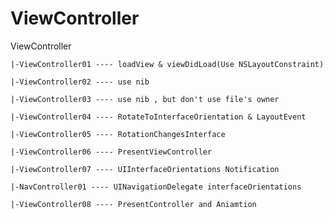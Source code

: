 ViewController
==============
ViewController

    |-ViewController01 ---- loadView & viewDidLoad(Use NSLayoutConstraint)
  
    |-ViewController02 ---- use nib
  
    |-ViewController03 ---- use nib , but don't use file's owner
  
    |-ViewController04 ---- RotateToInterfaceOrientation & LayoutEvent
  
    |-ViewController05 ---- RotationChangesInterface
  
    |-ViewController06 ---- PresentViewController 
	
	|-ViewController07 ---- UIInterfaceOrientations Notification
	
	|-NavController01 ---- UINavigationDelegate interfaceOrientations
	
	|-ViewController08 ---- PresentController and Aniamtion
	
	
	